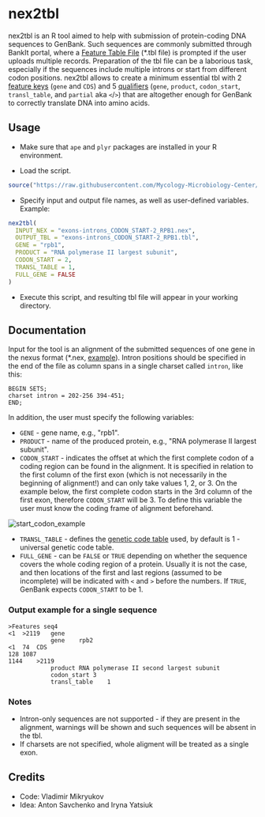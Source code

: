 # nex2tbl

nex2tbl is an R tool aimed to help with submission of protein-coding DNA sequences to GenBank. Such sequences are commonly submitted through BankIt portal, where a [Feature Table File](https://www.ncbi.nlm.nih.gov/WebSub/html/help/feature-table.html) (\*.tbl file) is prompted if the user uploads multiple records. Preparation of the tbl file can be a laborious task, especially if the sequences include multiple introns or start from different codon positions. nex2tbl allows to create a minimum essential tbl with 2 [feature keys](https://www.insdc.org/submitting-standards/feature-table/#7.2) (`gene` and `CDS`) and 5 [qualifiers](http://www.insdc.org/documents/feature_table.html#7.3.1) (`gene`, `product`, `codon_start`, `transl_table`, and `partial` aka `<`/`>`) that are altogether enough for GenBank to correctly translate DNA into amino acids.

## Usage

- Make sure that `ape` and `plyr` packages are installed in your R environment.  

- Load the script.
```R
source("https://raw.githubusercontent.com/Mycology-Microbiology-Center/nex2tbl/main/nex2tbl.R")
```

- Specify input and output file names, as well as user-defined variables. Example:
```R
nex2tbl(
  INPUT_NEX = "exons-introns_CODON_START-2_RPB1.nex",
  OUTPUT_TBL = "exons-introns_CODON_START-2_RPB1.tbl",
  GENE = "rpb1",
  PRODUCT = "RNA polymerase II largest subunit",
  CODON_START = 2,
  TRANSL_TABLE = 1,
  FULL_GENE = FALSE
)
```
- Execute this script, and resulting tbl file will appear in your working directory.

## Documentation

Input for the tool is an alignment of the submitted sequences of one gene in the nexus format (\*.nex, [example](/test/exons-introns_CODON_START-2_RPB1.nex)). Intron positions should be specified in the end of the file as column spans in a single charset called `intron`, like this:
```
BEGIN SETS;
charset intron = 202-256 394-451;
END;
```

In addition, the user must specify the following variables:
- `GENE` - gene name, e.g., "rpb1".
- `PRODUCT` - name of the produced protein, e.g., "RNA polymerase II largest subunit".
- `CODON_START` - indicates the offset at which the first complete codon of a coding region can be found in the alignment. It is specified in relation to the first column of the first exon (which is not necessarily in the beginning of alignment!) and can only take values 1, 2, or 3. On the example below, the first complete codon starts in the 3rd column of the first exon, therefore `CODON_START` will be 3. To define this variable the user must know the coding frame of alignment beforehand.

![start_codon_example](https://github.com/Mycology-Microbiology-Center/nex2tbl/assets/62290967/136cc2cf-4e72-4ca9-831a-96747c35bc0e)

- `TRANSL_TABLE` - defines the [genetic code table](https://www.insdc.org/submitting-standards/genetic-code-tables/) used, by default is 1 - universal genetic code table.
- `FULL_GENE` - can be `FALSE` or `TRUE` depending on whether the sequence covers the whole coding region of a protein. Usually it is not the case, and then locations of the first and last regions (assumed to be incomplete) will be indicated with `<` and `>` before the numbers. If `TRUE`, GenBank expects `CODON_START` to be 1. 

### Output example for a single sequence
```
>Features seq4
<1	>2119	gene
			gene	rpb2
<1	74	CDS
128	1087
1144	>2119
			product	RNA polymerase II second largest subunit
			codon_start	3
			transl_table	1
```

### Notes

- Intron-only sequences are not supported - if they are present in the alignment, warnings will be shown and such sequences will be absent in the tbl.
- If charsets are not specified, whole aligment will be treated as a single exon.

## Credits

- Code: Vladimir Mikryukov
- Idea: Anton Savchenko and Iryna Yatsiuk
